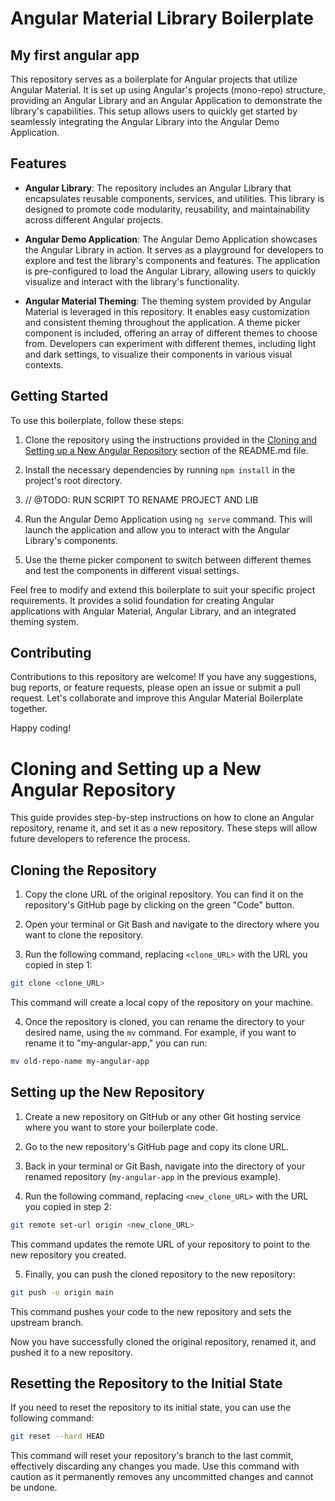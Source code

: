 # Angular Material Library Boilerplate
## My first angular app
This repository serves as a boilerplate for Angular projects that utilize Angular Material. It is set up using Angular's projects (mono-repo) structure, providing an Angular Library and an Angular Application to demonstrate the library's capabilities. This setup allows users to quickly get started by seamlessly integrating the Angular Library into the Angular Demo Application.

## Features

- **Angular Library**: The repository includes an Angular Library that encapsulates reusable components, services, and utilities. This library is designed to promote code modularity, reusability, and maintainability across different Angular projects.

- **Angular Demo Application**: The Angular Demo Application showcases the Angular Library in action. It serves as a playground for developers to explore and test the library's components and features. The application is pre-configured to load the Angular Library, allowing users to quickly visualize and interact with the library's functionality.

- **Angular Material Theming**: The theming system provided by Angular Material is leveraged in this repository. It enables easy customization and consistent theming throughout the application. A theme picker component is included, offering an array of different themes to choose from. Developers can experiment with different themes, including light and dark settings, to visualize their components in various visual contexts.

## Getting Started

To use this boilerplate, follow these steps:

1. Clone the repository using the instructions provided in the [Cloning and Setting up a New Angular Repository](#cloning-and-setting-up-a-new-angular-repository) section of the README.md file.

2. Install the necessary dependencies by running `npm install` in the project's root directory.

3. // @TODO: RUN SCRIPT TO RENAME PROJECT AND LIB

4. Run the Angular Demo Application using `ng serve` command. This will launch the application and allow you to interact with the Angular Library's components.

5. Use the theme picker component to switch between different themes and test the components in different visual settings.

Feel free to modify and extend this boilerplate to suit your specific project requirements. It provides a solid foundation for creating Angular applications with Angular Material, Angular Library, and an integrated theming system.

## Contributing

Contributions to this repository are welcome! If you have any suggestions, bug reports, or feature requests, please open an issue or submit a pull request. Let's collaborate and improve this Angular Material Boilerplate together.

Happy coding!


# Cloning and Setting up a New Angular Repository

This guide provides step-by-step instructions on how to clone an Angular repository, rename it, and set it as a new repository. These steps will allow future developers to reference the process.

## Cloning the Repository

1. Copy the clone URL of the original repository. You can find it on the repository's GitHub page by clicking on the green "Code" button.

2. Open your terminal or Git Bash and navigate to the directory where you want to clone the repository.

3. Run the following command, replacing `<clone_URL>` with the URL you copied in step 1:

```bash
git clone <clone_URL>
```


This command will create a local copy of the repository on your machine.

4. Once the repository is cloned, you can rename the directory to your desired name, using the `mv` command. For example, if you want to rename it to "my-angular-app," you can run:

```bash
mv old-repo-name my-angular-app
```


## Setting up the New Repository

1. Create a new repository on GitHub or any other Git hosting service where you want to store your boilerplate code.

2. Go to the new repository's GitHub page and copy its clone URL.

3. Back in your terminal or Git Bash, navigate into the directory of your renamed repository (`my-angular-app` in the previous example).

4. Run the following command, replacing `<new_clone_URL>` with the URL you copied in step 2:

```bash
git remote set-url origin <new_clone_URL>
```


This command updates the remote URL of your repository to point to the new repository you created.

5. Finally, you can push the cloned repository to the new repository:

```bash
git push -u origin main
```


This command pushes your code to the new repository and sets the upstream branch.

Now you have successfully cloned the original repository, renamed it, and pushed it to a new repository.

## Resetting the Repository to the Initial State

If you need to reset the repository to its initial state, you can use the following command:

```bash
git reset --hard HEAD
```

This command will reset your repository's branch to the last commit, effectively discarding any changes you made. Use this command with caution as it permanently removes any uncommitted changes and cannot be undone.

